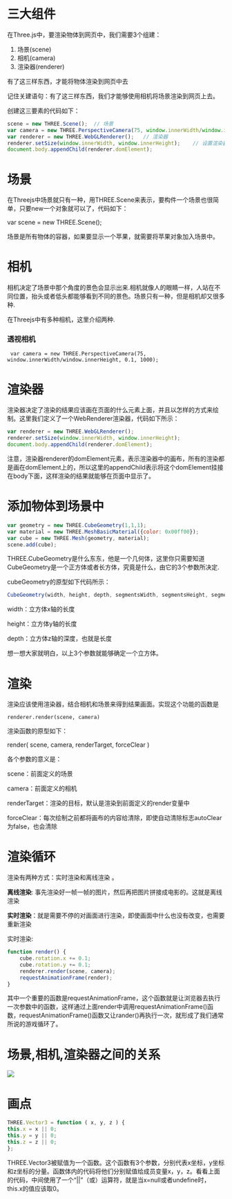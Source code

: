 # 三大组件

在Three.js中，要渲染物体到网页中，我们需要3个组建：

1. 场景(scene)
2. 相机(camera)
3. 渲染器(renderer)

有了这三样东西，才能将物体渲染到网页中去

记住关建语句：有了这三样东西，我们才能够使用相机将场景渲染到网页上去。

创建这三要素的代码如下：

```js
scene = new THREE.Scene();  // 场景
var camera = new THREE.PerspectiveCamera(75, window.innerWidth/window.innerHeight, 0.1, 1000);// 透视相机
var renderer = new THREE.WebGLRenderer();   // 渲染器
renderer.setSize(window.innerWidth, window.innerHeight);    // 设置渲染器的大小为窗口的内宽度，也就是内容区的宽度
document.body.appendChild(renderer.domElement);
```

# 场景

在Threejs中场景就只有一种，用THREE.Scene来表示，要构件一个场景也很简单，只要new一个对象就可以了，代码如下：

var scene = new THREE.Scene();

场景是所有物体的容器，如果要显示一个苹果，就需要将苹果对象加入场景中。

# 相机

相机决定了场景中那个角度的景色会显示出来.相机就像人的眼睛一样，人站在不同位置，抬头或者低头都能够看到不同的景色。场景只有一种，但是相机却又很多种.

在Threejs中有多种相机，这里介绍两种.

### 透视相机

` var camera = new THREE.PerspectiveCamera(75, window.innerWidth/window.innerHeight, 0.1, 1000);`

# 渲染器

渲染器决定了渲染的结果应该画在页面的什么元素上面，并且以怎样的方式来绘制。这里我们定义了一个WebRenderer渲染器，代码如下所示：

```js
var renderer = new THREE.WebGLRenderer();
renderer.setSize(window.innerWidth, window.innerHeight);
document.body.appendChild(renderer.domElement);
```

注意，渲染器renderer的domElement元素，表示渲染器中的画布，所有的渲染都是画在domElement上的，所以这里的appendChild表示将这个domElement挂接在body下面，这样渲染的结果就能够在页面中显示了。

# 添加物体到场景中

```js
var geometry = new THREE.CubeGeometry(1,1,1); 
var material = new THREE.MeshBasicMaterial({color: 0x00ff00});
var cube = new THREE.Mesh(geometry, material); 
scene.add(cube);
```

THREE.CubeGeometry是什么东东，他是一个几何体，这里你只需要知道CubeGeometry是一个正方体或者长方体，究竟是什么，由它的3个参数所决定.

cubeGeometry的原型如下代码所示：

```js
CubeGeometry(width, height, depth, segmentsWidth, segmentsHeight, segmentsDepth, materials, sides)

```

width：立方体x轴的长度

height：立方体y轴的长度

depth：立方体z轴的深度，也就是长度

想一想大家就明白，以上3个参数就能够确定一个立方体。

# 渲染

渲染应该使用渲染器，结合相机和场景来得到结果画面。实现这个功能的函数是

`renderer.render(scene, camera)`

渲染函数的原型如下：

render( scene, camera, renderTarget, forceClear )

各个参数的意义是：

scene：前面定义的场景

camera：前面定义的相机

renderTarget：渲染的目标，默认是渲染到前面定义的render变量中

forceClear：每次绘制之前都将画布的内容给清除，即使自动清除标志autoClear为false，也会清除

# 渲染循环

渲染有两种方式：实时渲染和离线渲染 。

**离线渲染**: 事先渲染好一帧一帧的图片，然后再把图片拼接成电影的。这就是离线渲染

**实时渲染**：就是需要不停的对画面进行渲染，即使画面中什么也没有改变，也需要重新渲染

实时渲染:

```js
function render() {
    cube.rotation.x += 0.1;
    cube.rotation.y += 0.1;
    renderer.render(scene, camera);
    requestAnimationFrame(render);
}
```

其中一个重要的函数是requestAnimationFrame，这个函数就是让浏览器去执行一次参数中的函数，这样通过上面render中调用requestAnimationFrame()函数，requestAnimationFrame()函数又让rander()再执行一次，就形成了我们通常所说的游戏循环了。

# 场景,相机,渲染器之间的关系

![](https://ws4.sinaimg.cn/large/006tNc79ly1fgqt7hkgzpj30xm0oogm3.jpg)

# 画点

```js
THREE.Vector3 = function ( x, y, z ) {
this.x = x || 0;
this.y = y || 0;
this.z = z || 0;
};
```

THREE.Vector3被赋值为一个函数。这个函数有3个参数，分别代表x坐标，y坐标和z坐标的分量。函数体内的代码将他们分别赋值给成员变量x，y，z。看看上面的代码，中间使用了一个“||”（或）运算符，就是当x=null或者undefine时，this.x的值应该取0。











